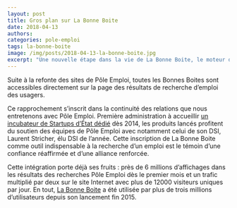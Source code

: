 ```yaml
---
layout: post
title: Gros plan sur La Bonne Boite
date: 2018-04-13
authors:
categories: pole-emploi
tags: la-bonne-boite
image: /img/posts/2018-04-13-la-bonne-boite.jpg
excerpt: "Une nouvelle étape dans la vie de La Bonne Boite, le moteur de recherche des entreprises qui recrutent, a été franchie fin mars."
---
```

Suite à la refonte des sites de Pôle Emploi, toutes les Bonnes Boites sont accessibles directement sur la page des résultats de recherche d’emploi des usagers.

Ce rapprochement s’inscrit dans la continuité des relations que nous entretenons avec Pôle Emploi. Première administration à accueillir [un incubateur de Startups d’État dédié](https://beta.gouv.fr/incubateurs/) dès 2014, les produits lancés profitent du soutien des équipes de Pôle Emploi avec notamment celui de son DSI, Laurent Stricher, élu DSI de l’année. Cette inscription de La Bonne Boite comme outil indispensable à la recherche d’un emploi est le témoin d’une confiance réaffirmée et d’une alliance renforcée.

Cette intégration porte déjà ses fruits : près de 6 millions d’affichages dans les résultats des recherches Pôle Emploi dès le premier mois et un trafic multiplié par deux sur le site Internet avec plus de 12000 visiteurs uniques par jour. En tout, [La Bonne Boite](https://beta.gouv.fr/startup/la-bonne-boite.html) a été utilisée par plus de trois millions d’utilisateurs depuis son lancement fin 2015.
